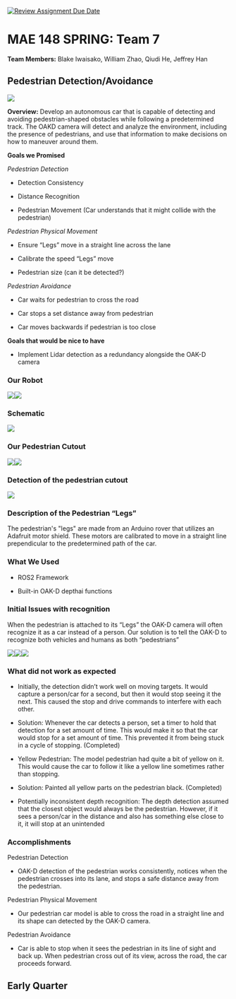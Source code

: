 [![Review Assignment Due Date](https://classroom.github.com/assets/deadline-readme-button-24ddc0f5d75046c5622901739e7c5dd533143b0c8e959d652212380cedb1ea36.svg)](https://classroom.github.com/a/M2_fO6fJ)
# **MAE 148 SPRING: Team 7**
**Team Members:** Blake Iwaisako, William Zhao, Qiudi He, Jeffrey Han

  
  



## Pedestrian Detection/Avoidance



![](https://lh4.googleusercontent.com/7-Lq0UwWIEiCCS1BK4yUAiYpdFAxF_jG3UWVmiCunM1wiYCF471jUJyWZsKAK7qwSb9IPbliTvdOhNu2w2CW99g0bLbpQBlGtnhf7fxSZyWykeyOXdlGeBt9mdtzaq5NtX5m9G9W8erBSKHDkO7ciHw)

**Overview:** Develop an autonomous car that is capable of detecting and avoiding pedestrian-shaped obstacles while following a predetermined track. The OAKD camera will detect and analyze the environment, including the presence of pedestrians, and use that information to make decisions on how to maneuver around them.

**Goals we Promised**

*Pedestrian Detection*
-   Detection Consistency
    
-   Distance Recognition
    
-   Pedestrian Movement (Car understands that it might collide with the pedestrian)

*Pedestrian Physical Movement*
-   Ensure “Legs” move in a straight line across the lane
    
-   Calibrate the speed “Legs” move
    
-   Pedestrian size (can it be detected?)
    

 *Pedestrian Avoidance*
    

-   Car waits for pedestrian to cross the road
    
-   Car stops a set distance away from pedestrian
    
-   Car moves backwards if pedestrian is too close
    

**Goals that would be nice to have**

-   Implement Lidar detection as a redundancy alongside the OAK-D camera
    

  

### Our Robot

![](https://lh3.googleusercontent.com/ZdrgS7liHblrDxy18zTqCZ_6dA56byBBoo2QuGjqprlYR9_8qhvYDEAxEJkPdNiOIH8jCvH_v1k_qPkZfXpuWzeUA0cF3UrC81OnkuuuHkixkK0UOodcMbIl95K3748uzqAYyh_-8mf10032GB9UjeQ)![](https://lh4.googleusercontent.com/yIq69bweBXrrYZ0hiBmHhGfPDNoHIICKna5iHzjnZ_s35NOt50L2tHcvAft4QlRoVUy72WQHD2TtRfYoyPdlkzjvKFueI-F92wY22rq0VuAK4s4LoUFWIxcDRGBvpDJCjbxHGgmG-PSqAXb6lLIztPs)

  

### Schematic

![](https://lh6.googleusercontent.com/lHdGcGr-w7B0qaoOZ7-al9tBV5ciCrxkm4RjfRRaDDolsIpb0sDMPScZsMEPxJio3CC6rlTdplljKFdJY-V1BhAphjcxq67uH3WXZJuXU8ZtW3aV5wbC7ufw3cEt9Wd8qY0UD_WeYtd6OGvudenjM1Y)

  

### Our Pedestrian Cutout

![](https://lh4.googleusercontent.com/fW46m0Eaq7LB_FLRS4zicSYe1s4X7XDx7HeqVOuzAm3r_CeRE6wg3IXiS4XXcQm1UYhwpLz8crhcZWJnDFqm-LZIRc6ucjrRlEQrssZc85Oc8fwIcg-2sd0Y_V8q003vbGISFw98Xi17tvktfnNSsuY)![](https://lh5.googleusercontent.com/dOvT4FEm6Xo3ClmCcKzhBVi_jEMlbi-4zSUAFGHZHHVZrqLidZk8mWXd2QIEss-gqfBbds-_5TL3EV1AiJdOu2UDkzuDRnMfNYwe5sLKoQxE03AxBerm3-_C83mcMv-EpepQHRf9eJ38tVz6KExZoF4)

### Detection of the pedestrian cutout

![](https://lh6.googleusercontent.com/HwaLVYWWFR1nt4DSfjNUzTtaECIP2HjjGT86uvrPO-kEEY9Grtu53ja9n7r66BKhBDDcaSqEPdoQ2p8Irte1HIR07JTh67hM9frpC1oWc6o2Q2GjEfqVY_9H_Cw7PRzePl56N9CGAs_uKrH62LEJ0f0)

### Description of the Pedestrian “Legs”
The pedestrian's "legs" are made from an Arduino rover that utilizes an Adafruit motor shield. These motors are calibrated to move in a straight line prependicular to the predetermined path of the car.

### What We Used

-   ROS2 Framework
    
-   Built-in OAK-D depthai functions
    

### Initial Issues with recognition

When the pedestrian is attached to its “Legs” the OAK-D camera will often recognize it as a car instead of a person. Our solution is to tell the OAK-D to recognize both vehicles and humans as both “pedestrians”

![](https://lh3.googleusercontent.com/QTZ4NCvxMmY_l51k1HuYB_Uz7EuFox7yRXnJ7vJcom-xDKx-IzfFGIJVOH9cOAOFk8RbrbV2A_EcypMFleCnV9M6Igl9Y8GPbx-4VTBNMQ20kF1Mi_lIc4497er8jz-cQTAft5uk6wqWuSIKxsQeHy4)![](https://lh3.googleusercontent.com/14FT6iDPITJ5sfr040_L8rnILjH9nJC4gsGPc79_6a47BETYlT18mTcjJuaypcIrpNnLgKBYAWAqkt5tija1QQFdOkZKm1kZCG7VUwxoMpVxHfdJS7k1KKjYWV0GI1pCfuSAwkhfUV9mZHuXLzkMo_8)![](https://lh4.googleusercontent.com/ayKa_Bf2wtQDc7UIN0wOxV5nlxN-9MeW0vxH4tylaz9MPk312pY1pM17oDUCyoyHt3kOFoS8S5VD_mDtrtLZdiGwz3NsA-OuYP8Sbqp6eHvADzVQaZI0mIhWyB_qq6ZVNqF6RzwNqFWCcNC_0Owlt1k)

### What did not work as expected

-   Initially, the detection didn’t work well on moving targets. It would capture a person/car for a second, but then it would stop seeing it the next. This caused the stop and drive commands to interfere with each other.
    

-   Solution: Whenever the car detects a person, set a timer to hold that detection for a set amount of time. This would make it so that the car would stop for a set amount of time. This prevented it from being stuck in a cycle of stopping. (Completed)
    

-   Yellow Pedestrian: The model pedestrian had quite a bit of yellow on it. This would cause the car to follow it like a yellow line sometimes rather than stopping.
    

-   Solution: Painted all yellow parts on the pedestrian black. (Completed)
    

-   Potentially inconsistent depth recognition: The depth detection assumed that the closest object would always be the pedestrian. However, if it sees a person/car in the distance and also has something else close to it, it will stop at an unintended
    

### Accomplishments
Pedestrian Detection
    

-   OAK-D detection of the pedestrian works consistently, notices when the pedestrian crosses into its lane, and stops a safe distance away from the pedestrian.
    

Pedestrian Physical Movement
    

-   Our pedestrian car model is able to cross the road in a straight line and its shape can detected by the OAK-D camera.
    

Pedestrian Avoidance
    

-   Car is able to stop when it sees the pedestrian in its line of sight and back up. When pedestrian cross out of its view, across the road, the car proceeds forward.
    

## Early Quarter

